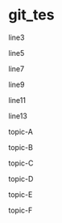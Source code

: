 # git_tes

line3

line5

line7

line9

line11

line13

topic-A

topic-B

topic-C

topic-D

topic-E

topic-F
